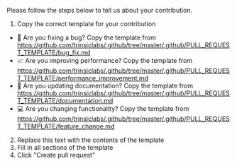 Please follow the steps below to tell us about your contribution.

1. Copy the correct template for your contribution
  - 🐛 Are you fixing a bug? Copy the template from <https://github.com/trinsiclabs/.github/tree/master/.github/PULL_REQUEST_TEMPLATE/bug_fix.md>
  - 📈 Are you improving performance? Copy the template from <https://github.com/trinsiclabs/.github/tree/master/.github/PULL_REQUEST_TEMPLATE/performance_improvement.md>
  - 📝 Are you updating documentation? Copy the template from <https://github.com/trinsiclabs/.github/tree/master/.github/PULL_REQUEST_TEMPLATE/documentation.md>
  - 💻 Are you changing functionality? Copy the template from <https://github.com/trinsiclabs/.github/tree/master/.github/PULL_REQUEST_TEMPLATE/feature_change.md>
2. Replace this text with the contents of the template
3. Fill in all sections of the template
4. Click "Create pull request"
